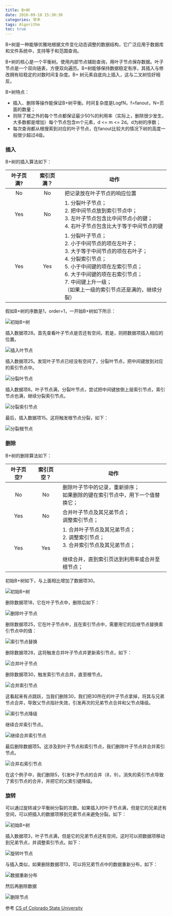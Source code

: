 ```yaml
---
title: B+树
date: 2016-09-18 15:30:30
categories: 学术
tags: Algorithm
toc: true
---
```


B+树是一种能够优雅地根据文件变化动态调整的数据结构，它广泛应用于数据库和文件系统中，支持等于和范围查询。

B+树的核心是一个平衡树。使用内部节点辅助查询，用叶子节点保存数据。叶子节点是一个双向链表，方便双向遍历。B+树能够保持数据稳定有序，其插入与修改拥有较稳定的对数时间复杂度。B+ 树元素自底向上插入，这与二叉树恰好相反。

B+树特点：
* 插入、删除等操作能保证B+树平衡。时间复杂度是LogfN，f=fanout，N=页面的数量；
* 则除了根之外的每个节点都保证最少50%的利用率（实际上，删除很少发生，大多数都是增加）每个节点包含m个元素，d <= m <= 2d。d为树的序数；
* 每次查询都从根搜索到对应的叶子节点，在fanout比较大的情况下树的高度一般很少超过4级。

### 插入

B+树的插入算法如下：

| 叶子页满? | 索引页满？| 动作 |
|:--------:|:-------:|-----|
| No       | No      | 把记录放在叶子节点的响应位置 |
| Yes      | No      | 1. 分裂叶子节点；<br/>2. 把中间节点放到索引节点中；<br/>3. 左叶子节点包含比中间节点小的键；<br/>4. 右叶子节点包含比大于等于中间节点的键 |
| Yes      | Yes     | 1. 分裂叶子节点；<br/>2. 小于中间节点的项在左叶子；<br/>3. 大于等于中间节点的项在右叶子；<br/>4. 分裂索引节点；<br/>5. 小于中间键的项在左索引节点；<br/>6. 大于中间键的项在右索引节点；<br/>7. 中间键上升一级；<br/>（如果上一级的索引节点还是满的，继续分裂） |

假如B+树的序数是1，order=1，一开始B+树如下所示：

![初始B+树](/images/b+tree-01.png "Initial B+ tree")

插入数据项28。首先查看叶子节点是否还有空间，若是，则把数据项插入相应的位置。

![插入叶节点](/images/b+tree-02.png "Insert data in leaf node")

插入数据项25。发现叶子节点已经没有空间了，分裂叶节点，把中间键放到对应的索引节点中。

![分裂叶节点](/images/b+tree-03.png "Split leaf node")

插入数据项8。叶子节点满，分裂叶节点，尝试把中间键放倒上层索引节点，索引节点也满，继续分裂索引节点。

![分裂索引节点](/images/b+tree-04.png "Split index node")

最后，插入数据项15。这将触发根节点分裂，如下：

![分裂根节点](/images/b+tree-05.png "Split root node")

### 删除

B+树的删除算法如下：

| 叶子页空? | 索引页空？| 动作 |
|:--------:|:-------:|-----|
| No       | No      | 删除叶子节中的记录，重新排序；<br/>如果删除的键在索引节点中，用下一个值替换它； |
| Yes      | No      | 合并叶子节点及其兄弟节点；<br/>调整索引节点； |
| Yes      | Yes     | 1. 合并叶子节点及其兄弟节点；<br/>2. 调整索引节点；<br/>3. 合并索引节点及其兄弟节点；<br/><br/>继续合并，直到索引页达到利用率或合并至根节点； |

初始B+树如下，与上面相比增加了数据项30。

![初始B+树](/images/b+tree-06.png "Initial B+ tree")

删除数据项18，它在叶子节点中，删除后如下：

![删除叶子节点](/images/b+tree-07.png "Delete data in leaf node")

删除数据项25，它在叶子节点中，且在索引节点中，需要用它的后继节点替换索引节点中的值：

![索引节点替换](/images/b+tree-08.png "Change index")

删除数据项28，这将触发合并叶子节点并更新索引节点，如下：

![合并叶子节点](/images/b+tree-09.png "Merge leaf node update index node")

删除数据项30，触发索引节点合并，直至根节点。

![合并索引节点](/images/b+tree-10.png "Merge index")

这看起来有点跳跃，当我们删除30，我们把30所在的叶子节点拿掉，将其与兄弟节点合并，导致父节点指针失效，引发再次的兄弟节点合并和父节点降级。

![索引节点降级](/images/b+tree-11.png "Downgrade Index")

继续合并索引节点。

![继续合并索引节点](/images/b+tree-12.png "Repeat Merge index")

最后删除数据项5。这涉及到叶子节点和索引节点，我们删除叶子节点并合并索引节点。

![合并右索引节点](/images/b+tree-13.png "Merge right sibling")

在这个例子中，我们删除5，引发叶子节点的合并（8，9）。消失的索引节点导致了索引节点的合并，并把它的父索引键降级。

### 旋转

可以通过旋转减少平衡树分裂的次数。如果插入时叶子节点满，但是它的兄弟还有空间，可以把插入的数据项移到兄弟节点来避免分裂。如下：

![初始B+树](/images/b+tree-14.png "Initial B+ tree")

插入数据项3，叶子节点满，但是它的兄弟节点还有空间，这时可以把数据项移动到兄弟节点，并调整索引节点。如下：

![旋转叶节点](/images/b+tree-15.png "Move data to sibling leaf node")

与插入类似，如果删除数据项13，可以将兄弟节点中的数据重新分布，如下：

![数据重新分布](/images/b+tree-16.png "Re-distribute data from the sibling node")

然后再删除数据

![删除节点](/images/b+tree-17.png "Delete Data")

参考
[CS of Colorado State University](https://www.cs.colostate.edu/~cs430dl/yr2015su/more_examples/Ch10/Tree%20indexing.pdf)